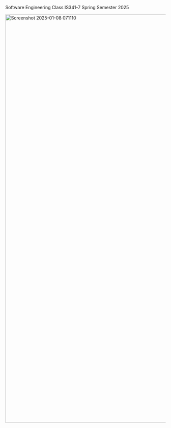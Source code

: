 Software Engineering Class IS341-7
Spring Semester 2025

<img width="1279" alt="Screenshot 2025-01-08 071110" src="https://github.com/user-attachments/assets/92bd3af6-13a5-4c7c-ac36-2bad0d46b14f" />
